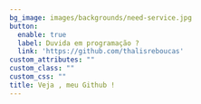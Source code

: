 ```yaml
---
bg_image: images/backgrounds/need-service.jpg
button:
  enable: true
  label: Duvida em programação ?
  link: 'https://github.com/thalisreboucas'
custom_attributes: ""
custom_class: ""
custom_css: ""
title: Veja , meu Github !
---
```

